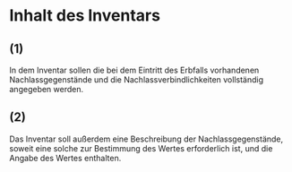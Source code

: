 # Inhalt des Inventars



## (1)

 In dem Inventar sollen die bei dem Eintritt des Erbfalls vorhandenen Nachlassgegenstände und die Nachlassverbindlichkeiten vollständig angegeben werden.

## (2)

 Das Inventar soll außerdem eine Beschreibung der Nachlassgegenstände, soweit eine solche zur Bestimmung des Wertes erforderlich ist, und die Angabe des Wertes enthalten. 

